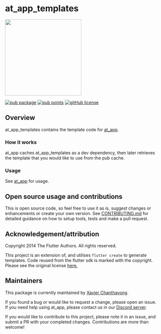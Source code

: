 # at_app_templates

<img width=250px src="https://atsign.dev/assets/img/@platform_logo_grey.svg?sanitize=true">

[![pub package](https://img.shields.io/pub/v/at_app_templates)](https://pub.dev/packages/at_app_templates) [![pub points](https://badges.bar/at_app_templates/pub%20points)](https://pub.dev/packages/at_app_templates/score) [![gitHub license](https://img.shields.io/badge/license-BSD3-blue.svg)](./LICENSE)
## Overview

at_app_templates contains the template code for [at_app](https://pub.dev/packages/at_app).

### How it works

at_app caches at_app_templates as a dev dependency, then later retrieves the template that you would like to use from the pub cache.

### Usage

See [at_app](https://pub.dev/packages/at_app) for usage.

## Open source usage and contributions

This is open source code, so feel free to use it as is, suggest changes or
enhancements or create your own version. See [CONTRIBUTING.md](../CONTRIBUTING.md)
for detailed guidance on how to setup tools, tests and make a pull request.

## Acknowledgement/attribution

Copyright 2014 The Flutter Authors. All rights reserved.

This project is an extension of, and utilises `flutter create` to generate templates.
Code reused from the flutter sdk is marked with the copyright.
Please see the original license [here.](https://github.com/flutter/flutter/blob/master/LICENSE)

## Maintainers

This package is currently maintained by [Xavier Chanthavong](https://github.com/xavierchanth).

If you found a bug or would like to request a change, please open an issue.
If you need help using at_app, please contact us in our [Discord server](https://discord.gg/55sHTQFxfz).

If you would like to contribute to this project, please note it in an issue, and submit a PR with your completed changes. Contributions are more than welcome!
